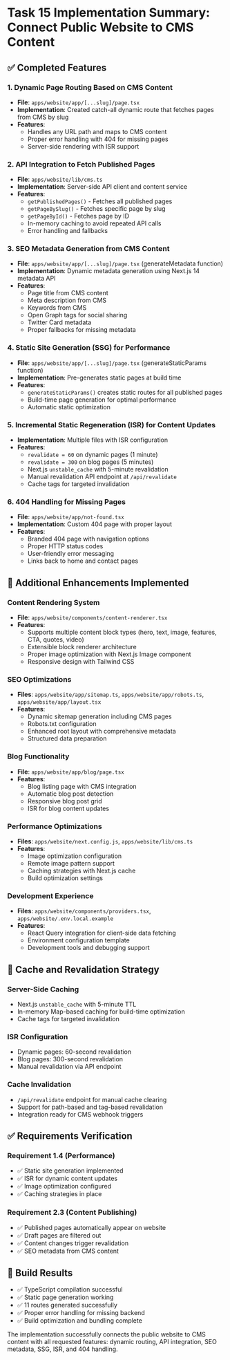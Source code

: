 # Task 15 Implementation Summary: Connect Public Website to CMS Content

## ✅ Completed Features

### 1. Dynamic Page Routing Based on CMS Content
- **File**: `apps/website/app/[...slug]/page.tsx`
- **Implementation**: Created catch-all dynamic route that fetches pages from CMS by slug
- **Features**:
  - Handles any URL path and maps to CMS content
  - Proper error handling with 404 for missing pages
  - Server-side rendering with ISR support

### 2. API Integration to Fetch Published Pages
- **File**: `apps/website/lib/cms.ts`
- **Implementation**: Server-side API client and content service
- **Features**:
  - `getPublishedPages()` - Fetches all published pages
  - `getPageBySlug()` - Fetches specific page by slug
  - `getPageById()` - Fetches page by ID
  - In-memory caching to avoid repeated API calls
  - Error handling and fallbacks

### 3. SEO Metadata Generation from CMS Content
- **File**: `apps/website/app/[...slug]/page.tsx` (generateMetadata function)
- **Implementation**: Dynamic metadata generation using Next.js 14 metadata API
- **Features**:
  - Page title from CMS content
  - Meta description from CMS
  - Keywords from CMS
  - Open Graph tags for social sharing
  - Twitter Card metadata
  - Proper fallbacks for missing metadata

### 4. Static Site Generation (SSG) for Performance
- **File**: `apps/website/app/[...slug]/page.tsx` (generateStaticParams function)
- **Implementation**: Pre-generates static pages at build time
- **Features**:
  - `generateStaticParams()` creates static routes for all published pages
  - Build-time page generation for optimal performance
  - Automatic static optimization

### 5. Incremental Static Regeneration (ISR) for Content Updates
- **Implementation**: Multiple files with ISR configuration
- **Features**:
  - `revalidate = 60` on dynamic pages (1 minute)
  - `revalidate = 300` on blog pages (5 minutes)
  - Next.js `unstable_cache` with 5-minute revalidation
  - Manual revalidation API endpoint at `/api/revalidate`
  - Cache tags for targeted invalidation

### 6. 404 Handling for Missing Pages
- **File**: `apps/website/app/not-found.tsx`
- **Implementation**: Custom 404 page with proper layout
- **Features**:
  - Branded 404 page with navigation options
  - Proper HTTP status codes
  - User-friendly error messaging
  - Links back to home and contact pages

## 🔧 Additional Enhancements Implemented

### Content Rendering System
- **File**: `apps/website/components/content-renderer.tsx`
- **Features**:
  - Supports multiple content block types (hero, text, image, features, CTA, quotes, video)
  - Extensible block renderer architecture
  - Proper image optimization with Next.js Image component
  - Responsive design with Tailwind CSS

### SEO Optimizations
- **Files**: `apps/website/app/sitemap.ts`, `apps/website/app/robots.ts`, `apps/website/app/layout.tsx`
- **Features**:
  - Dynamic sitemap generation including CMS pages
  - Robots.txt configuration
  - Enhanced root layout with comprehensive metadata
  - Structured data preparation

### Blog Functionality
- **File**: `apps/website/app/blog/page.tsx`
- **Features**:
  - Blog listing page with CMS integration
  - Automatic blog post detection
  - Responsive blog post grid
  - ISR for blog content updates

### Performance Optimizations
- **Files**: `apps/website/next.config.js`, `apps/website/lib/cms.ts`
- **Features**:
  - Image optimization configuration
  - Remote image pattern support
  - Caching strategies with Next.js cache
  - Build optimization settings

### Development Experience
- **Files**: `apps/website/components/providers.tsx`, `apps/website/.env.local.example`
- **Features**:
  - React Query integration for client-side data fetching
  - Environment configuration template
  - Development tools and debugging support

## 🔄 Cache and Revalidation Strategy

### Server-Side Caching
- Next.js `unstable_cache` with 5-minute TTL
- In-memory Map-based caching for build-time optimization
- Cache tags for targeted invalidation

### ISR Configuration
- Dynamic pages: 60-second revalidation
- Blog pages: 300-second revalidation
- Manual revalidation via API endpoint

### Cache Invalidation
- `/api/revalidate` endpoint for manual cache clearing
- Support for path-based and tag-based revalidation
- Integration ready for CMS webhook triggers

## ✅ Requirements Verification

### Requirement 1.4 (Performance)
- ✅ Static site generation implemented
- ✅ ISR for dynamic content updates
- ✅ Image optimization configured
- ✅ Caching strategies in place

### Requirement 2.3 (Content Publishing)
- ✅ Published pages automatically appear on website
- ✅ Draft pages are filtered out
- ✅ Content changes trigger revalidation
- ✅ SEO metadata from CMS content

## 🚀 Build Results
- ✅ TypeScript compilation successful
- ✅ Static page generation working
- ✅ 11 routes generated successfully
- ✅ Proper error handling for missing backend
- ✅ Build optimization and bundling complete

The implementation successfully connects the public website to CMS content with all requested features: dynamic routing, API integration, SEO metadata, SSG, ISR, and 404 handling.